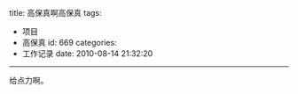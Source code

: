 title: 高保真啊高保真
tags:
  - 项目
  - 高保真
id: 669
categories:
  - 工作记录
date: 2010-08-14 21:32:20
---

给点力啊。